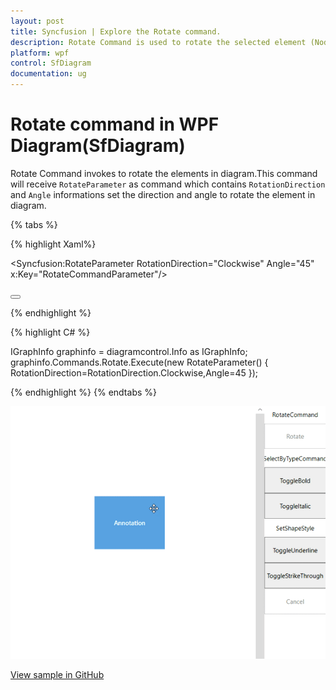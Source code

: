 ```yaml
---
layout: post
title: Syncfusion | Explore the Rotate command.
description: Rotate Command is used to rotate the selected element (Node, Group,...) in specified direction and angle in diagram.
platform: wpf
control: SfDiagram
documentation: ug
---
```


# Rotate command in WPF Diagram(SfDiagram)

Rotate Command invokes to rotate the elements in diagram.This command will receive `RotateParameter` as command which contains `RotationDirection` and `Angle` informations set the direction and angle to rotate the element in diagram.

{% tabs %}

{% highlight Xaml%}

<Syncfusion:RotateParameter RotationDirection="Clockwise" Angle="45"  x:Key="RotateCommandParameter"/>

<Button Height="50" Content="Rotate" Name="RotateCommand" Command="Syncfusion:DiagramCommands.Rotate" CommandParameter="{StaticResource RotateCommandParameter }"></Button>

{% endhighlight %}

{% highlight C# %}

IGraphInfo graphinfo = diagramcontrol.Info as IGraphInfo;
graphinfo.Commands.Rotate.Execute(new RotateParameter() 
{ 
    RotationDirection=RotationDirection.Clockwise,Angle=45
});

{% endhighlight %}
{% endtabs %}

![Gif for Rotate command](Commands_Images/Commands_Rotate.gif)

[View sample in GitHub](https://github.com/SyncfusionExamples/WPF-Diagram-Examples/tree/master/Samples/Commands/Rotate%20Command)